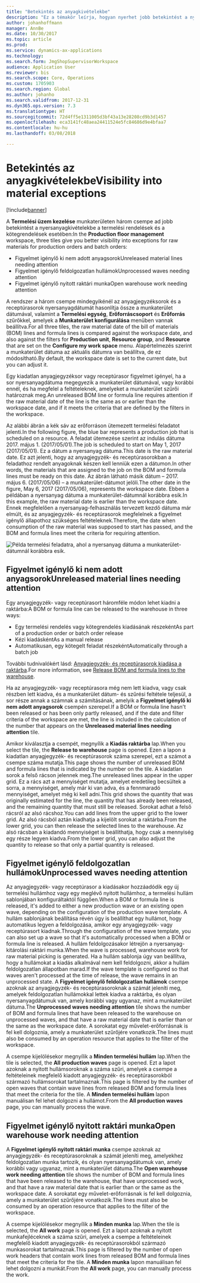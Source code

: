 ```yaml
---
title: "Betekintés az anyagkivételekbe"
description: "Ez a témakör leírja, hogyan nyerhet jobb betekintést a nyersanyagkivételekbe a termelési rendelések és a kötegrendelések esetében."
author: johanhoffmann
manager: AnnBe
ms.date: 10/30/2017
ms.topic: article
ms.prod: 
ms.service: dynamics-ax-applications
ms.technology: 
ms.search.form: JmgShopSupervisorWorkspace
audience: Application User
ms.reviewer: bis
ms.search.scope: Core, Operations
ms.custom: 1705903
ms.search.region: Global
ms.author: johanho
ms.search.validfrom: 2017-12-31
ms.dyn365.ops.version: 7.3
ms.translationtype: HT
ms.sourcegitcommit: 72d4ff5e1311005d3bf43a13e28208cd9b3d1457
ms.openlocfilehash: eca3141fc48aea24411524e5fc84686d9e4bfaa7
ms.contentlocale: hu-hu
ms.lasthandoff: 03/08/2018

---
```

# <a name="visibility-into-material-exceptions"></a><span data-ttu-id="e3b01-103">Betekintés az anyagkivételekbe</span><span class="sxs-lookup"><span data-stu-id="e3b01-103">Visibility into material exceptions</span></span>

[!include[banner](../includes/banner.md)]

<span data-ttu-id="e3b01-104">A **Termelési üzem kezelése** munkaterületen három csempe ad jobb betekintést a nyersanyagkivételekbe a termelési rendelések és a kötegrendelések esetében:</span><span class="sxs-lookup"><span data-stu-id="e3b01-104">In the **Production floor management** workspace, three tiles give you better visibility into exceptions for raw materials for production orders and batch orders:</span></span>

- <span data-ttu-id="e3b01-105">Figyelmet igénylő ki nem adott anyagsorok</span><span class="sxs-lookup"><span data-stu-id="e3b01-105">Unreleased material lines needing attention</span></span>
- <span data-ttu-id="e3b01-106">Figyelmet igénylő feldolgozatlan hullámok</span><span class="sxs-lookup"><span data-stu-id="e3b01-106">Unprocessed waves needing attention</span></span>
- <span data-ttu-id="e3b01-107">Figyelmet igénylő nyitott raktári munka</span><span class="sxs-lookup"><span data-stu-id="e3b01-107">Open warehouse work needing attention</span></span>

<span data-ttu-id="e3b01-108">A rendszer a három csempe mindegyikénél az anyagjegyzéksorok és a receptúrasorok nyersanyagdátumát hasonlítja össze a munkaterület dátumával, valamint a **Termelési egység**, **Erőforráscsoport** és **Erőforrás** szűrőkkel, amelyek a **Munkaterület konfigurálása** menüben vannak beállítva.</span><span class="sxs-lookup"><span data-stu-id="e3b01-108">For all three tiles, the raw material date of the bill of materials (BOM) lines and formula lines is compared against the workspace date, and also against the filters for **Production unit**, **Resource group**, and **Resource** that are set on the **Configure my work space** menu.</span></span> <span data-ttu-id="e3b01-109">Alapértelmezés szerint a munkaterület dátuma az aktuális dátumra van beállítva, de ez módosítható.</span><span class="sxs-lookup"><span data-stu-id="e3b01-109">By default, the workspace date is set to the current date, but you can adjust it.</span></span>

<span data-ttu-id="e3b01-110">Egy kiadatlan anyagjegyzéksor vagy receptúrasor figyelmet igényel, ha a sor nyersanyagdátuma megegyezik a munkaterület dátumával, vagy korábbi ennél, és ha megfelel a feltételeknek, amelyeket a munkaterület szűrői határoznak meg.</span><span class="sxs-lookup"><span data-stu-id="e3b01-110">An unreleased BOM line or formula line requires attention if the raw material date of the line is the same as or earlier than the workspace date, and if it meets the criteria that are defined by the filters in the workspace.</span></span>

<span data-ttu-id="e3b01-111">Az alábbi ábrán a kék sáv az erőforráson ütemezett termelési feladatot jelenti.</span><span class="sxs-lookup"><span data-stu-id="e3b01-111">In the following figure, the blue bar represents a production job that is scheduled on a resource.</span></span> <span data-ttu-id="e3b01-112">A feladat ütemezése szerint az indulás dátuma 2017. május 1. (2017/05/01).</span><span class="sxs-lookup"><span data-stu-id="e3b01-112">The job is scheduled to start on May 1, 2017 (2017/05/01).</span></span> <span data-ttu-id="e3b01-113">Ez a dátum a nyersanyag dátuma.</span><span class="sxs-lookup"><span data-stu-id="e3b01-113">This date is the raw material date.</span></span> <span data-ttu-id="e3b01-114">Ez azt jelenti, hogy az anyagjegyzék- és receptúrasorokban a feladathoz rendelt anyagoknak készen kell lenniük ezen a dátumon.</span><span class="sxs-lookup"><span data-stu-id="e3b01-114">In other words, the materials that are assigned to the job on the BOM and formula lines must be ready on this date.</span></span> <span data-ttu-id="e3b01-115">Az ábrán látható másik dátum – 2017. május 6. (2017/05/06) – a munkaterület-dátumot jelöli.</span><span class="sxs-lookup"><span data-stu-id="e3b01-115">The other date in the figure, May 6, 2017 (2017/05/06), represents the workspace date.</span></span> <span data-ttu-id="e3b01-116">Ebben a példában a nyersanyag dátuma a munkaterület-dátumnál korábbra esik.</span><span class="sxs-lookup"><span data-stu-id="e3b01-116">In this example, the raw material date is earlier than the workspace date.</span></span> <span data-ttu-id="e3b01-117">Ennek megfelelően a nyersanyag-felhasználás tervezett kezdő dátuma már elmúlt, és az anyagjegyzék- és receptúrasorok megfelelnek a figyelmet igénylő állapothoz szükséges feltételeknek.</span><span class="sxs-lookup"><span data-stu-id="e3b01-117">Therefore, the date when consumption of the raw material was supposed to start has passed, and the BOM and formula lines meet the criteria for requiring attention.</span></span>

![Példa termelési feladatra, ahol a nyersanyag dátuma a munkaterület-dátumnál korábbra esik.](./media/improved-visibility.png)

## <a name="unreleased-material-lines-needing-attention"></a><span data-ttu-id="e3b01-119">Figyelmet igénylő ki nem adott anyagsorok</span><span class="sxs-lookup"><span data-stu-id="e3b01-119">Unreleased material lines needing attention</span></span>

<span data-ttu-id="e3b01-120">Egy anyagjegyzék- vagy receptúrasort háromféle módon lehet kiadni a raktárba:</span><span class="sxs-lookup"><span data-stu-id="e3b01-120">A BOM or formula line can be released to the warehouse in three ways:</span></span>

- <span data-ttu-id="e3b01-121">Egy termelési rendelés vagy kötegrendelés kiadásának részeként</span><span class="sxs-lookup"><span data-stu-id="e3b01-121">As part of a production order or batch order release</span></span>
- <span data-ttu-id="e3b01-122">Kézi kiadásként</span><span class="sxs-lookup"><span data-stu-id="e3b01-122">As a manual release</span></span>
- <span data-ttu-id="e3b01-123">Automatikusan, egy kötegelt feladat részeként</span><span class="sxs-lookup"><span data-stu-id="e3b01-123">Automatically through a batch job</span></span>

<span data-ttu-id="e3b01-124">További tudnivalókért lásd: [Anyagjegyzék- és receptúrasorok kiadása a raktárba](releasing-bom-and-formula-lines-to-warehouse.md).</span><span class="sxs-lookup"><span data-stu-id="e3b01-124">For more information, see [Release BOM and formula lines to the warehouse](releasing-bom-and-formula-lines-to-warehouse.md).</span></span> 

<span data-ttu-id="e3b01-125">Ha az anyagjegyzék- vagy receptúrasora még nem lett kiadva, vagy csak részben lett kiadva, és a munkaterület dátum- és szűrési feltétele teljesül, a sor része annak a számnak a számításának, amelyik a **Figyelmet igénylő ki nem adott anyagsorok** csempén szerepel.</span><span class="sxs-lookup"><span data-stu-id="e3b01-125">If a BOM or formula line hasn't been released or has been only partly released, and if the date and filter criteria of the workspace are met, the line is included in the calculation of the number that appears on the **Unreleased material lines needing attention** tile.</span></span>

<span data-ttu-id="e3b01-126">Amikor kiválasztja a csempét, megnyílik a **Kiadás raktárba** lap.</span><span class="sxs-lookup"><span data-stu-id="e3b01-126">When you select the tile, the **Release to warehouse** page is opened.</span></span> <span data-ttu-id="e3b01-127">Ezen a lapon a kiadatlan anyagjegyzék- és receptúrasorok száma szerepel, ezt a számot a csempe száma mutatja.</span><span class="sxs-lookup"><span data-stu-id="e3b01-127">This page shows the number of unreleased BOM and formula lines that is indicated by the number on the tile.</span></span> <span data-ttu-id="e3b01-128">A kiadatlan sorok a felső rácson jelennek meg.</span><span class="sxs-lookup"><span data-stu-id="e3b01-128">The unreleased lines appear in the upper grid.</span></span> <span data-ttu-id="e3b01-129">Ez a rács azt a mennyiséget mutatja, amelyet eredetileg becsültek a sorra, a mennyiséget, amely már ki van adva, és a fennmaradó mennyiséget, amelyet még ki kell adni.</span><span class="sxs-lookup"><span data-stu-id="e3b01-129">This grid shows the quantity that was originally estimated for the line, the quantity that has already been released, and the remaining quantity that must still be released.</span></span> <span data-ttu-id="e3b01-130">Sorokat adhat a felső rácsról az alsó rácshoz.</span><span class="sxs-lookup"><span data-stu-id="e3b01-130">You can add lines from the upper grid to the lower grid.</span></span> <span data-ttu-id="e3b01-131">Az alsó rácsból aztán kiadhatja a kijelölt sorokat a raktárba.</span><span class="sxs-lookup"><span data-stu-id="e3b01-131">From the lower grid, you can then release the selected lines to the warehouse.</span></span> <span data-ttu-id="e3b01-132">Az alsó rácsban a kiadandó mennyiséget is beállíthatja, hogy csak a mennyiség egy része legyen kiadva.</span><span class="sxs-lookup"><span data-stu-id="e3b01-132">From the lower grid, you can also adjust the quantity to release so that only a partial quantity is released.</span></span>

## <a name="unprocessed-waves-needing-attention"></a><span data-ttu-id="e3b01-133">Figyelmet igénylő feldolgozatlan hullámok</span><span class="sxs-lookup"><span data-stu-id="e3b01-133">Unprocessed waves needing attention</span></span>

<span data-ttu-id="e3b01-134">Az anyagjegyzék- vagy receptúrasor a kiadásakor hozzáadódik egy új termelési hullámhoz vagy egy meglévő nyitott hullámhoz, a termelési hullám sablonjában konfiguráltaktól függően.</span><span class="sxs-lookup"><span data-stu-id="e3b01-134">When a BOM or formula line is released, it's added to either a new production wave or an existing open wave, depending on the configuration of the production wave template.</span></span> <span data-ttu-id="e3b01-135">A hullám sablonjának beállítása révén úgy is beállíthat egy hullámot, hogy automatikus legyen a feldolgozása, amikor egy anyagjegyzék- vagy receptúrasort kiadnak.</span><span class="sxs-lookup"><span data-stu-id="e3b01-135">Through the configuration of the wave template, you can also set up a wave so that it's automatically processed when a BOM or formula line is released.</span></span> <span data-ttu-id="e3b01-136">A hullám feldolgozásakor létrejön a nyersanyag-kitárolási raktári munka.</span><span class="sxs-lookup"><span data-stu-id="e3b01-136">When the wave is processed, warehouse work for raw material picking is generated.</span></span> <span data-ttu-id="e3b01-137">Ha a hullám sablonja úgy van beállítva, hogy a hullámokat a kiadás alkalmával nem kell feldolgozni, akkor a hullám feldolgozatlan állapotban marad.</span><span class="sxs-lookup"><span data-stu-id="e3b01-137">If the wave template is configured so that waves aren't processed at the time of release, the wave remains in an unprocessed state.</span></span> <span data-ttu-id="e3b01-138">A **Figyelmet igénylő feldolgozatlan hullámok** csempe azoknak az anyagjegyzék- és receptúrasoroknak a számát jeleníti meg, amelyek feldolgozatlan hullámokkal lettek kiadva a raktárba, és olyan nyersanyagdátumuk van, amely korábbi vagy ugyanaz, mint a munkaterület dátuma.</span><span class="sxs-lookup"><span data-stu-id="e3b01-138">The **Unprocessed waves needing attention** tile shows the number of BOM and formula lines that have been released to the warehouse on unprocessed waves, and that have a raw material date that is earlier than or the same as the workspace date.</span></span> <span data-ttu-id="e3b01-139">A sorokatat egy művelet-erőforrásnak is fel kell dolgoznia, amely a munkaterület szűrőjére vonatkozik.</span><span class="sxs-lookup"><span data-stu-id="e3b01-139">The lines must also be consumed by an operation resource that applies to the filter of the workspace.</span></span>

<span data-ttu-id="e3b01-140">A csempe kijelölésekor megnyílik a **Minden termelési hullám** lap.</span><span class="sxs-lookup"><span data-stu-id="e3b01-140">When the tile is selected, the **All production waves** page is opened.</span></span> <span data-ttu-id="e3b01-141">Ezt a lapot azoknak a nyitott hullámsoroknak a száma szűri, amelyek a csempe a feltételeinek megfelelő kiadott anyagjegyzék- és receptúrasorokból származó hullámsorokat tartalmaznak.</span><span class="sxs-lookup"><span data-stu-id="e3b01-141">This page is filtered by the number of open waves that contain wave lines from released BOM and formula lines that meet the criteria for the tile.</span></span> <span data-ttu-id="e3b01-142">A **Minden termelési hullám** lapon manuálisan fel lehet dolgozni a hullámot.</span><span class="sxs-lookup"><span data-stu-id="e3b01-142">From the **All production waves** page, you can manually process the wave.</span></span>

## <a name="open-warehouse-work-needing-attention"></a><span data-ttu-id="e3b01-143">Figyelmet igénylő nyitott raktári munka</span><span class="sxs-lookup"><span data-stu-id="e3b01-143">Open warehouse work needing attention</span></span>

<span data-ttu-id="e3b01-144">A **Figyelmet igénylő nyitott raktári munka** csempe azoknak az anyagjegyzék- és receptúrasoroknak a számát jeleníti meg, amelyekhez feldolgozatlan munka tartozik, és olyan nyersanyagdátumuk van, amely korábbi vagy ugyanaz, mint a munkaterület dátuma.</span><span class="sxs-lookup"><span data-stu-id="e3b01-144">The **Open warehouse work needing attention** tile shows the number of BOM and formula lines that have been released to the warehouse, that have unprocessed work, and that have a raw material date that is earlier than or the same as the workspace date.</span></span> <span data-ttu-id="e3b01-145">A sorokatat egy művelet-erőforrásnak is fel kell dolgoznia, amely a munkaterület szűrőjére vonatkozik.</span><span class="sxs-lookup"><span data-stu-id="e3b01-145">The lines must also be consumed by an operation resource that applies to the filter of the workspace.</span></span>

<span data-ttu-id="e3b01-146">A csempe kijelölésekor megnyílik a **Minden munka** lap.</span><span class="sxs-lookup"><span data-stu-id="e3b01-146">When the tile is selected, the **All work** page is opened.</span></span> <span data-ttu-id="e3b01-147">Ezt a lapot azoknak a nyitott munkafejléceknek a száma szűri, amelyek a csempe a feltételeinek megfelelő kiadott anyagjegyzék- és receptúrasorokból származó munkasorokat tartalmaznak.</span><span class="sxs-lookup"><span data-stu-id="e3b01-147">This page is filtered by the number of open work headers that contain work lines from released BOM and formula lines that meet the criteria for the tile.</span></span> <span data-ttu-id="e3b01-148">A **Minden munka** lapon manuálisan fel lehet dolgozni a munkát.</span><span class="sxs-lookup"><span data-stu-id="e3b01-148">From the **All work** page, you can manually process the work.</span></span>


